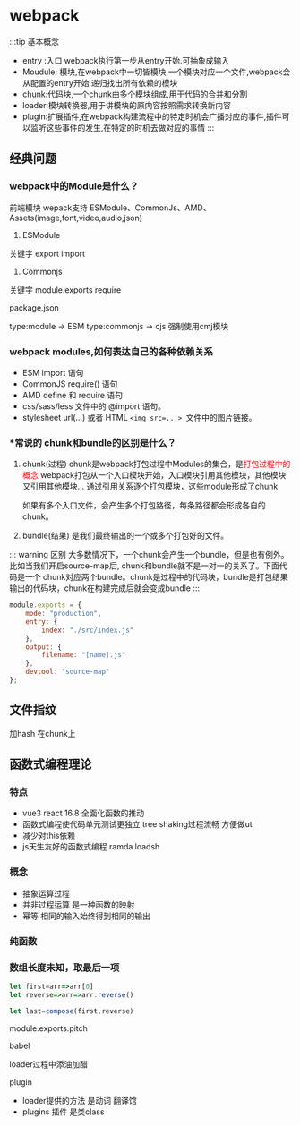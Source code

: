 
# webpack

:::tip 基本概念
- entry :入口 webpack执行第一步从entry开始.可抽象成输入
- Moudule: 模块,在webpack中一切皆模块,一个模块对应一个文件,webpack会从配置的entry开始,递归找出所有依赖的模块
- chunk:代码块,一个chunk由多个模块组成,用于代码的合并和分割
- loader:模块转换器,用于讲模块的原内容按照需求转换新内容
- plugin:扩展插件,在webpack构建流程中的特定时机会广播对应的事件,插件可以监听这些事件的发生,在特定的时机去做对应的事情
:::


## 经典问题
### webpack中的Module是什么？

前端模块
wepack支持 ESModule、CommonJs、AMD、Assets(image,font,video,audio,json)

1. ESModule

关键字 export import

1. Commonjs
   
关键字 module.exports require

package.json

type:module -> ESM
type:commonjs -> cjs 强制使用cmj模块

### webpack modules,如何表达自己的各种依赖关系
* ESM import 语句
* CommonJS require() 语句
* AMD define 和 require 语句
* css/sass/less 文件中的 @import 语句。
* stylesheet url(...) 或者 HTML `<img src=...> `文件中的图片链接。

### *常说的 chunk和bundle的区别是什么？

1. chunk(过程)
   chunk是webpack打包过程中Modules的集合，是<span style='color:red'>打包过程中的概念</span>
   webpack打包从一个入口模块开始，入口模块引用其他模块，其他模块又引用其他模块...
   通过引用关系逐个打包模块，这些module形成了chunk

   如果有多个入口文件，会产生多个打包路径，每条路径都会形成各自的chunk。

2. bundle(结果)
  是我们最终输出的一个或多个打包好的文件。

::: warning 区别
大多数情况下，一个chunk会产生一个bundle，但是也有例外。
比如当我们开启source-map后, chunk和bundle就不是一对一的关系了。下面代码是一个
chunk对应两个bundle。chunk是过程中的代码块，bundle是打包结果输出的代码块，chunk在构建完成后就会变成bundle
::: 

```js
module.exports = {
    mode: "production",
    entry: {
        index: "./src/index.js"
    },
    output: {
        filename: "[name].js"
    },
    devtool: "source-map"
};
```


## 文件指纹

加hash  在chunk上


## 函数式编程理论

### 特点
- vue3 react 16.8 全面化函数的推动
- 函数式编程使代码单元测试更独立 tree shaking过程流畅 方便做ut
- 减少对this依赖
- js天生友好的函数式编程 ramda loadsh

### 概念

- 抽象运算过程
- 并非过程运算 是一种函数的映射
- 幂等 相同的输入始终得到相同的输出 

### 纯函数

### 数组长度未知，取最后一项
```js
let first=arr=>arr[0]
let reverse=>arr=>arr.reverse()

let last=compose(first,reverse)
```

module.exports.pitch

babel
 

 loader过程中添油加醋

 plugin     
 - loader提供的方法 是动词 翻译馆
 - plugins 插件 是类class